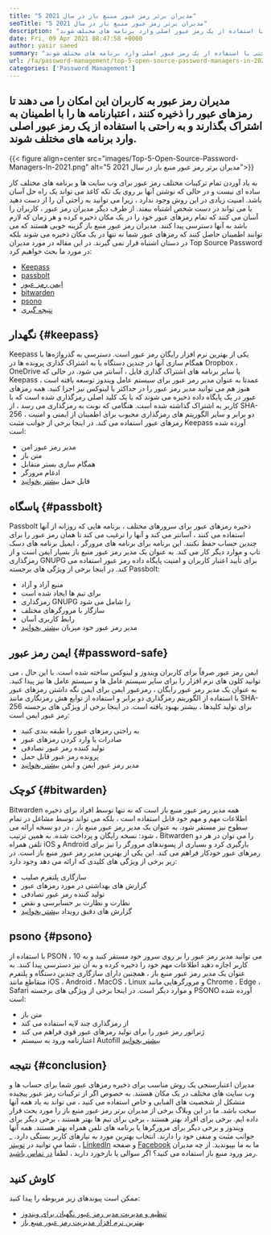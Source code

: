 ```yaml
---
title: "5 مدیران برتر رمز عبور منبع باز در سال 2021" 
seoTitle: "5 مدیران برتر رمز عبور منبع باز در سال 2021" 
description: "مدیران رمز عبور به کاربران این امکان را می دهند تا رمزهای عبور را ذخیره کنند ، اعتبارنامه ها را در سراسر تیم به صورت ایمن به اشتراک بگذارند و به راحتی با استفاده از یک رمز عبور اصلی وارد برنامه های مختلف شوند." 
date: Fri, 09 Apr 2021 08:47:58 +0000
author: yasir saeed
summary: "مدیران رمز عبور به کاربران این امکان را می دهند تا رمزهای عبور را ذخیره کنند ، اعتبارنامه ها را در سراسر تیم به صورت ایمن به اشتراک بگذارند و به راحتی با استفاده از یک رمز عبور اصلی وارد برنامه های مختلف شوند." 
url: /fa/password-management/top-5-open-source-password-managers-in-2021/
categories: ['Password Management']
---
```


## مدیران رمز عبور به کاربران این امکان را می دهند تا رمزهای عبور را ذخیره کنند ، اعتبارنامه ها را با اطمینان به اشتراک بگذارند و به راحتی با استفاده از یک رمز عبور اصلی وارد برنامه های مختلف شوند.

{{< figure align=center src="images/Top-5-Open-Source-Password-Managers-In-2021.png" alt="5 مدیران برتر رمز عبور منبع باز در سال 2021">}}

به یاد آوردن تمام ترکیبات مختلف رمز عبور برای وب سایت ها و برنامه های مختلف کار ساده ای نیست و در حالی که نوشتن آنها بر روی یک تکه کاغذ می تواند یک راه حل آسان باشد. امنیت زیادی در این روش وجود ندارد ، زیرا می توانید به راحتی آن را از دست دهید یا می تواند در دست شخص اشتباه بیفتد. از طرف دیگر مدیران رمز عبور ، کاربران را آسان می کنند که تمام رمزهای عبور خود را در یک مکان ذخیره کرده و هر زمان که لازم باشد به آنها دسترسی پیدا کنند. مدیران رمز عبور منبع باز گزینه خوبی هستند که می توانند اطمینان حاصل کنند که رمزهای عبور شما نه تنها در یک مکان ذخیره می شوند بلکه در دستان اشتباه قرار نمی گیرند. در این مقاله در مورد مدیران Top Source Password در مورد ما بحث خواهیم کرد:
  * [Keepass][1]
  * [passbolt][2]
  * [ایمن رمز عبور][3]
  * [bitwarden][4]
  * [psono][5]
  * [نتیجه گیری][6]

## نگهدار {#keepass}

Keepass یکی از بهترین نرم افزار رایگان رمز عبور است. دسترسی به گذرواژه‌ها با همگام سازی آنها در چندین دستگاه یا به اشتراک گذاری پرونده ها در Dropbox ، OneDrive یا سایر برنامه های اشتراک گذاری فایل ، آسانتر می شود. در حالی که Keepass عمدتا به عنوان مدیر رمز عبور برای سیستم عامل ویندوز توسعه یافته است ، هنوز هم می توانید مدیر رمز عبور را در حداکثر یا لینوکس نیز اجرا کنید. همه رمزهای عبور در یک پایگاه داده ذخیره می شوند که با یک کلید اصلی رمزگذاری شده است که با کاربر به اشتراک گذاشته شده است. هنگامی که نوبت به رمزگذاری می رسد ، از SHA-256 ، دو برابر و سایر الگوریتم های رمزگذاری محبوب برای اطمینان از ایمنی و امنیت رمزهای عبور استفاده می کند. در اینجا برخی از جوانب مثبت Keepass آورده شده است:
  * مدیر رمز عبور امن
  * متن باز
  * همگام سازی بستر متقابل
  * ادغام مرورگر
  * قابل حمل
[بیشتر بخوانید][7]

## پاسگاه {#passbolt}

Passbolt ذخیره رمزهای عبور برای سرورهای مختلف ، برنامه هایی که روزانه از آنها استفاده می کنند ، آسانتر می کند و آنها را ترغیب می کند تا همان رمز عبور را برای چندین حساب حفظ نکنند. این برنامه برای برنامه های مرورگر ، ایمیل برنامه های دسک تاپ و موارد دیگر کار می کند. به عنوان یک مدیر رمز عبور منبع باز بسیار ایمن است و از رمزگذاری GNUPG برای تأیید اعتبار کاربران و امنیت پایگاه داده رمز عبور استفاده می کند. در اینجا برخی از ویژگی های برجسته Passbolt:
  * منبع آزاد و آزاد
  * برای تیم ها ایجاد شده است
  * رمزگذاری GNUPG را شامل می شود
  * سازگار با مرورگرهای مختلف
  * رابط کاربری آسان
  * مدیر رمز عبور خود میزبان
[بیشتر بخوانید][8]

## ایمن رمز عبور {#password-safe}

ایمن رمز عبور صرفاً برای کاربران ویندوز و لینوکس ساخته شده است. با این حال ، می توانید کلون های نرم افزار را برای سایر سیستم عامل ها و سیستم عامل ها نیز پیدا کنید. به عنوان یک مدیر رمز عبور رایگان ، رمزعبور ایمن برای ایمن نگه داشتن رمزهای عبور با استفاده از الگوریتم رمزگذاری دو برابر و استفاده از توابع هش رمزنگاری مانند SHA-256 برای تولید کلیدها ، بیشتر بهبود یافته است. در اینجا برخی از ویژگی های برجسته رمز عبور ایمن است:
  * به راحتی رمزهای عبور را طبقه بندی کنید
  * صادرات یا وارد کردن رمزهای عبور
  * تولید کننده رمز عبور تصادفی
  * پرونده رمز عبور قابل حمل
  * مدیر رمز عبور ایمن و ایمن
[بیشتر بخوانید][9]

## کوچک {#bitwarden}

Bitwarden همه مدیر رمز عبور منبع باز است که نه تنها توسط افراد برای ذخیره اطلاعات مهم و مهم خود قابل استفاده است ، بلکه می تواند توسط مشاغل در تمام سطوح نیز مستقر شود. به عنوان یک مدیر رمز عبور منبع باز ، در دو نسخه ارائه می شود: نسخه رایگان و پرداخت شده. به همین ترتیب ، Bitwarden را می توان در هر دو تلفن همراه iOS و Android بارگیری کرد و بسیاری از پسوندهای مرورگر را نیز برای رمزهای عبور خودکار فراهم می کند. این یکی از بهترین مدیر رمز عبور منبع باز است. در زیر برخی از ویژگی های کلیدی که ارائه می دهد وجود دارد:
  * سازگاری پلتفرم صلیب
  * گزارش های بهداشتی در مورد رمزهای عبور
  * تولید کننده رمز عبور تصادفی
  * نظارت و نظارت بر حسابرسی و نقض
  * گزارش های دقیق رویداد
[بیشتر بخوانید][10]

## psono {#psono}

با استفاده از PSON ، می توانید مدیر رمز عبور را بر روی سرور خود مستقر کنید و به 10 کاربر اجازه دهید اطلاعات مهم خود را ذخیره کرده و به آن نیز دسترسی پیدا کنند. به عنوان یک مدیر رمز عبور منبع باز ، همچنین دارای سازگاری چندین دستگاه و پلتفرم متقاطع مانند iOS ، Android ، MacOS ، Linux و مرورگرهایی مانند Chrome ، Edge ، Safari و موارد دیگر است. در اینجا برخی از ویژگی های برجسته PSONO آورده شده است:
  * متن باز
  * از رمزگذاری چند لایه استفاده می کند
  * ژنراتور رمز عبور را برای تولید رمزهای عبور قوی فراهم می کند
  * اعتبارنامه ورود به سیستم Autofill
[بیشتر بخوانید][11]

## نتیجه {#conclusion}

مدیران اعتبارسنجی یک روش مناسب برای ذخیره رمزهای عبور شما برای حساب ها و وب سایت های مختلف در یک مکان هستند. به خصوص اگر از ترکیبات رمز عبور پیچیده متشکل از شخصیت های الفبایی و خاص استفاده می کنید ، می تواند به یاد همه آنها سخت باشد. ما در این وبلاگ برخی از مدیران برتر رمز عبور منبع باز را مورد بحث قرار داده ایم. برخی برای افراد بهتر هستند ، برخی برای تیم ها بهتر هستند ، برخی دیگر برای ویندوز و برخی دیگر برای مرورگرها یا برنامه های تلفن همراه بهتر هستند. همه آنها جوانب مثبت و منفی خود را دارند. انتخاب بهترین مورد به نیازهای کاربر بستگی دارد.
_ شما می توانید در [توییتر][12] ، [LinkedIn][13] و صفحه [Facebook][14] ما به ما بپیوندید. از چه مدیران رمز ورود منبع باز استفاده می کنید؟ اگر سوالی یا بازخورد دارید ، لطفاً [در تماس باشید][15].

## کاوش کنید
ممکن است پیوندهای زیر مربوطه را پیدا کنید:
  * [تنظیم و مدیریت مدیر رمز عبور نگهبان برای ویندوز][16]
  * [بهترین نرم افزار مدیریت رمز عبور منبع باز][17]



[1]: #keepass
[2]: #passbolt
[3]: #password-safe
[4]: #bitwarden
[5]: #psono
[6]: #conclusion
[7]: https://products.containerize.com/password-management/keepass
[8]: https://products.containerize.com/password-management/passbolt
[9]: https://products.containerize.com/password-management/password-safe
[10]: https://products.containerize.com/password-management/bitwarden
[11]: https://products.containerize.com/password-management/psono
[12]: https://twitter.com/containerize_co
[13]: https://www.linkedin.com/company/containerize/
[14]: http://facebook.com/containerize
[15]: mailto:yasir.saeed@aspose.com
[16]: https://blog.containerize.com/password-management/setup-manage-keepass-password-manager-for-windows/
[17]: https://products.containerize.com/password-management
